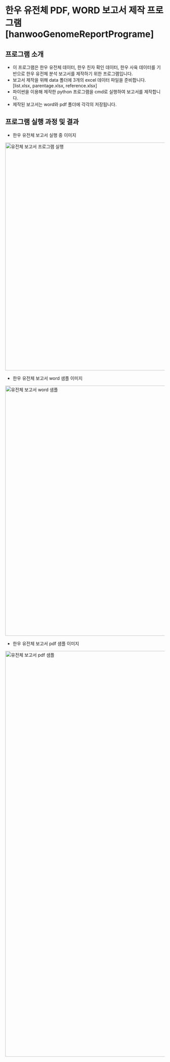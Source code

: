 # 한우 유전체 PDF, WORD 보고서 제작 프로그램 [hanwooGenomeReportPrograme]

## 프로그램 소개
- 이 프로그램은 한우 유전체 데이터, 한우 친자 확인 데이터, 한우 사육 데이터를 기반으로 한우 유전체 분석 보고서를 제작하기 위한 프로그램입니다.
- 보고서 제작을 위해 data 폴더에 3개의 excel 데이터 파일을 준비합니다. [list.xlsx, parentage.xlsx, reference.xlsx]
- 파이썬을 이용해 제작한 python 프로그램을 cmd로 실행하여 보고서를 제작합니다.
- 제작된 보고서는 word와 pdf 폴더에 각각의 저장됩니다.

## 프로그램 실행 과정 및 결과



- 한우 유전체 보고서 실행 중 이미지


<img width="719" alt="유전체 보고서 프로그램 실행" src="https://github.com/kwonkeonhyeong/hanwooGenomeReportPrograme/assets/138849238/43e56734-7df3-4b4f-b8c1-1ac564f3924d">


- 한우 유전체 보고서 word 샘플 이미지


<img width="789" alt="유전체 보고서 word 샘플" src="https://github.com/kwonkeonhyeong/hanwooGenomeReportPrograme/assets/138849238/c3b44e08-3489-4630-b92c-446c9d0e9990">


- 한우 유전체 보고서 pdf 샘플 이미지


<img width="1280" alt="유전체 보고서 pdf 샘플" src="https://github.com/kwonkeonhyeong/hanwooGenomeReportPrograme/assets/138849238/0c0a88e1-d097-4b9c-a35b-c132d03ca2ee">


  
